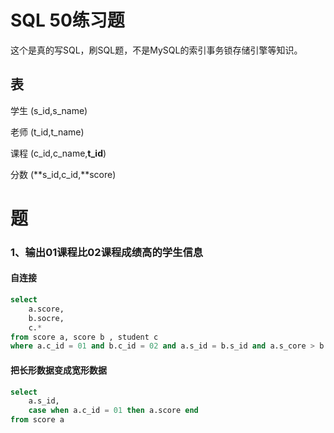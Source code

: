 # SQL 50练习题

这个是真的写SQL，刷SQL题，不是MySQL的索引事务锁存储引擎等知识。

## 表

学生 (s_id,s_name)

老师 (t_id,t_name)

课程 (c_id,c_name,**t_id**)

分数 (**s_id,c_id,**score)

# 题

### 1、输出01课程比02课程成绩高的学生信息

#### 自连接

```SQL
select 
	a.score,
	b.socre,
	c.*
from score a, score b , student c
where a.c_id = 01 and b.c_id = 02 and a.s_id = b.s_id and a.s_core > b.score and c.s_id = a.s_id

```

#### 把长形数据变成宽形数据

```sql
select
	a.s_id,
	case when a.c_id = 01 then a.score end
from score a
```

